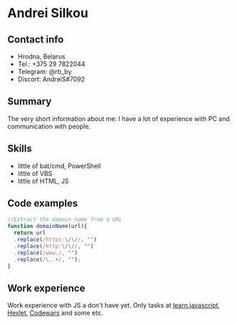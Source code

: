 # Andrei Silkou

## Contact info
+ Hrodna, Belarus
+ Tel.: +375 29 7822044
+ Telegram: @rb_by
+ Discort: AndreiS#7092  

## Summary  
The very short information about me: I have a lot of experience with PC and communication with people.  

## Skills
+ little of bat/cmd, PowerShell
+ little of VBS
+ little of HTML, JS  

## Code examples
```javascript
//Extract the domain name from a URL
function domainName(url){
  return url
  .replace(/https:\/\//, "")
  .replace(/http:\/\//, "")
  .replace(/www./, "")
  .replace(/\..+/, "");
}
```

## Work experience
Work experience with JS a don't have yet. Only tasks at [learn.javascript](learn.javascript.ru  "site learn.javascript"), [Hexlet](hexlet.io "site Hexlet"), [Codewars](codewars.com "site Codewars") and some etc.

